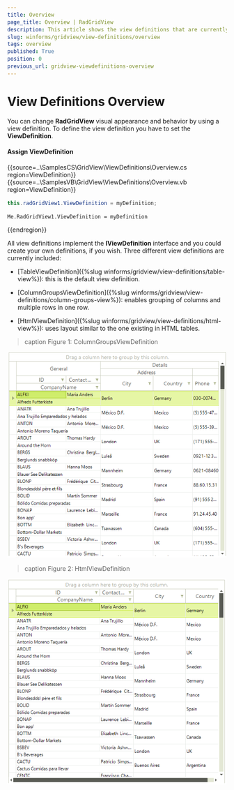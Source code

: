 ```yaml
---
title: Overview
page_title: Overview | RadGridView
description: This article shows the view definitions that are currently supported in RadgridView
slug: winforms/gridview/view-definitions/overview
tags: overview
published: True
position: 0
previous_url: gridview-viewdefinitions-overview
---
```


# View Definitions Overview

You can change __RadGridView__ visual appearance and behavior by using a view definition. To define the view definition you have to set the __ViewDefinition__.

#### Assign ViewDefinition

{{source=..\SamplesCS\GridView\ViewDefinitions\Overview.cs region=ViewDefinition}} 
{{source=..\SamplesVB\GridView\ViewDefinitions\Overview.vb region=ViewDefinition}} 

````C#
this.radGridView1.ViewDefinition = myDefinition;

````
````VB.NET
Me.RadGridView1.ViewDefinition = myDefinition

````

{{endregion}} 

All view definitions implement the __IViewDefinition__ interface and you could create your own definitions, if you wish. Three different view definitions are currently included: 

* [TableViewDefinition]({%slug winforms/gridview/view-definitions/table-view%}): this is the default view definition.

* [ColumnGroupsViewDefinition]({%slug winforms/gridview/view-definitions/column-groups-view%}): enables grouping of columns and multiple rows in one row.

* [HtmlViewDefinition]({%slug winforms/gridview/view-definitions/html-view%}): uses layout similar to the one existing in HTML tables.

>caption Figure 1: ColumnGroupsViewDefinition

![gridview-viewdefinitions-overview 001](images/gridview-viewdefinitions-overview001.png)

>caption Figure 2: HtmlViewDefinition

![gridview-viewdefinitions-overview 002](images/gridview-viewdefinitions-overview002.png)